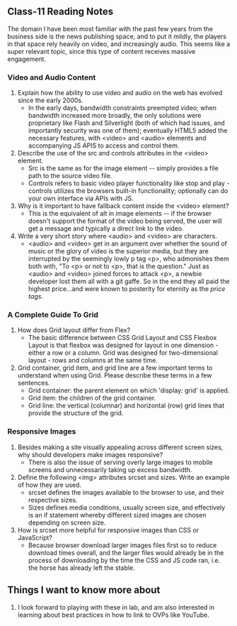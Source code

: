 ## Class-11 Reading Notes  
<p>The domain I have been most familiar with the past few years from the business side is the news publishing space, and to put it mildly, the players in that space rely heavily on video, and increasingly audio. This seems like a super relevant topic, since this type of content receives massive engagement.</p>

### Video and Audio Content

1. Explain how the ability to use video and audio on the web has evolved since the early 2000s.
    * In the early days, bandwidth constraints preempted video; when bandwidth increased more broadly, the only solutions were proprietary like Flash and Silverlight (both of which had issues, and importantly security was one of them); eventually HTML5  added the necessary features, with <video\> and <audio\> elements and accompanying JS APIS to access and control them. 
2. Describe the use of the src and controls attributes in the <video\> element.
    * Src is the same as for the image element -- simply provides a file path to the source video file.
    * Controls refers to basic video player functionality like stop and play - controls utilizes the browsers built-in functionality; optionally can do your own interface via APIs with JS.
3. Why is it important to have fallback content inside the <video\> element?
    * This is the equivalent of alt in image elements -- if the browser doesn't support the format of the video being served, the user will get a message and typically a direct link to the video.
4. Write a very short story where <audio\> and <video\> are characters.
    * <audio\> and <video\> get in an argument over whether the sound of music or the glory of video is the superior media, but they are interrupted by the seemingly lowly p tag <p\>, who admonishes them both with, "To <p\> or not to <p\>, that is the question."  Just as <audio\> and <video\> joined forces to attack <p\>, a newbie developer lost them all with a git gaffe.  So in the end they all paid the highest price...and were known to posterity for eternity as the *price tags*.

### A Complete Guide To Grid

1. How does Grid layout differ from Flex?
    * The basic difference between CSS Grid Layout and CSS Flexbox Layout is that flexbox was designed for layout in one dimension - either a row or a column. Grid was designed for two-dimensional layout - rows and columns at the same time.
2. Grid container, grid item, and grid line are a few important terms to understand when using Grid. Please describe these terms in a few sentences.
    * Grid container: the parent element on which 'display: grid' is applied.
    * Grid item: the children of the grid container.
    * Grid line: the vertical (columnar) and horizontal (row) grid lines that provide the structure of the grid.

### Responsive Images

1. Besides making a site visually appealing across different screen sizes, why should developers make images responsive?
    * There is also the issue of serving overly large images to mobile screens and unnecessarily taking up excess bandwidth.
2. Define the following <img\> attributes srcset and sizes. Write an example of how they are used.
    * srcset defines the images available to the browser to use, and their respective sizes.
    * Sizes defines media conditions, usually screen size, and effectively is an if statement whereby different sized images are chosen depending on screen size.
3. How is srcset more helpful for responsive images than CSS or JavaScript?
    * Because browser download larger images files first so to reduce download times overall, and the larger files would already be in the process of downloading by the time the CSS and JS code ran, i.e. the horse has already left the stable.

## Things I want to know more about

1. I look forward to playing with these in lab, and am also interested in learning about best practices in how to link to OVPs like YouTube.